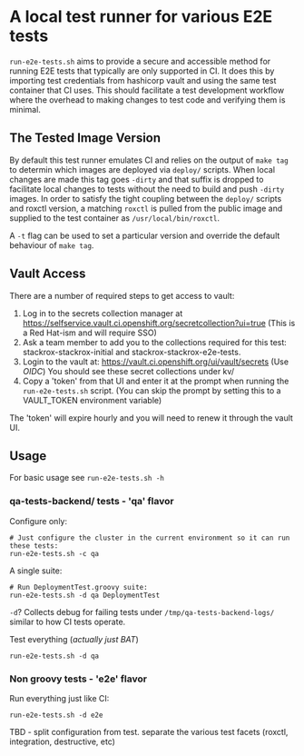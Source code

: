# A local test runner for various E2E tests

`run-e2e-tests.sh` aims to provide a secure and accessible method for running
E2E tests that typically are only supported in CI. It does this by importing
test credentials from hashicorp vault and using the same test container that CI
uses. This should facilitate a test development workflow where the overhead to
making changes to test code and verifying them is minimal. 

## The Tested Image Version

By default this test runner emulates CI and relies on the output of `make tag`
to determin which images are deployed via `deploy/` scripts. When local changes
are made this tag goes `-dirty` and that suffix is dropped to facilitate local
changes to tests without the need to build and push `-dirty` images. In order to
satisfy the tight coupling between the `deploy/` scripts and roxctl version, a
matching `roxctl` is pulled from the public image and supplied to the test
container as `/usr/local/bin/roxctl`.

A `-t` flag can be used to set a particular version and override the default
behaviour of `make tag`.

## Vault Access

There are a number of required steps to get access to vault:

1. Log in to the secrets collection manager at
https://selfservice.vault.ci.openshift.org/secretcollection?ui=true (This is a
Red Hat-ism and will require SSO)
2. Ask a team member to add you to the collections required for this test:
stackrox-stackrox-initial and stackrox-stackrox-e2e-tests.
3. Login to the vault at: https://vault.ci.openshift.org/ui/vault/secrets (Use
*OIDC*) You should see these secret collections under kv/
4. Copy a 'token' from that UI and enter it at the prompt when running the
`run-e2e-tests.sh` script. (You can skip the prompt by setting this to a
VAULT_TOKEN environment variable)

The 'token' will expire hourly and you will need to renew it through the vault UI.

## Usage

For basic usage see `run-e2e-tests.sh -h`

### qa-tests-backend/ tests - 'qa' flavor

Configure only:
```
# Just configure the cluster in the current environment so it can run these tests:
run-e2e-tests.sh -c qa
```

A single suite:
```
# Run DeploymentTest.groovy suite:
run-e2e-tests.sh -d qa DeploymentTest
```

`-d`? Collects debug for failing tests under `/tmp/qa-tests-backend-logs/`
similar to how CI tests operate.

Test everything (_actually just BAT_)
```
run-e2e-tests.sh -d qa
```

### Non groovy tests - 'e2e' flavor

Run everything just like CI:
```
run-e2e-tests.sh -d e2e
```

TBD - split configuration from test. separate the various test facets (roxctl,
integration, destructive, etc)

